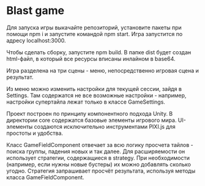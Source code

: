 # Blast game

Для запуска игры выкачайте репозиторий, установите пакеты при помощи npm i и запустите командой npm start. Игра запустится по адресу localhost:3000.

Чтобы сделать сборку, запустите npm build. В папке dist будет создан html-файл, в который все ресурсы вписаны инлайном в base64.

Игра разделена на три сцены - меню, непосредственно игровая сцена и результат.

Из меню можно изменить настройки для текущей сессии, зайдя в Settings. Там содержатся не все возможные настройки - например, настройки супертайла лежат только в классе GameSettings.

Проект построен по принципу компонентного подхода Unity. В директории core содержатся базовые элементы игрового мира. UI-элементы создаются исключительно инструментами PIXI.js для простоты и удобства.

Класс GameFieldComponent отвечает за всю логику просчета тайлов - поиска группы, падения новых и так далее. Для расширяемости он использует стратегии, содержащиеся в strategy. При необходимости (например, если нужны новые бустеры) их можно добавлять сколько угодно.
Стратегия запрашивает просчёт результата, используя методы класса GameFieldComponent.